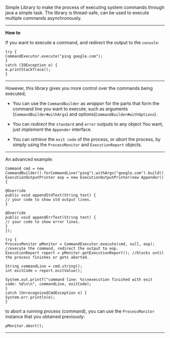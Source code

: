 Simple Library to make the process of executing system commands through java a simple task.
The library is thread-safe, can be used to execute multiple commands asynchronously.

------
**How to**

If you want to execute a command, and redirect the output to the `console`:

    try {
    CommandExecutor.execute("ping google.com");
    }
    catch (IOException e) {
    e.printStackTrace();
    }

------
However, this library gives you more control over the commands being executed; 

 - You can use the `CommandBuilder` as *wrapper* for the parts that form the command line you
   want to execute; such as arguments
   (`CommandBuilder#withArgs`) and
   options(`CommandBuilder#withOptions`).
   
 - You can *redirect* the `standard` and `error` outputs to any object You want, just *implement* the `Appender` interface.

 - You can *retrieve* the `exit code` of the process, or *abort* the process,
   by simply using the `ProcessMonitor` and `ExecutionReport` objects.


------
An advanced example:

    Command cmd = new CommandBuilder().forCommandLine("ping").withArgs("google.com").build();
    ExecutionOutputPrinter eop = new ExecutionOutputPrinter(new Appender() {
    
    @Override
    public void appendStdText(String text) {
    // your code to show std output lines.
    }
    
    @Override
    public void appendErrText(String text) {
    // your code to show error lines.
    }
    });
    
    try {
    ProcessMonitor pMonitor = CommandExecutor.execute(cmd, null, eop); //execute the command, redirect the output to eop.
    ExecutionReport report = pMonitor.getExecutionReport(); //blocks until the process finishes or gets aborted.
    
    String commandLine = cmd.string();
    int exitCode = report.exitValue();
    
    System.out.printf("command line: %s\nexecution finished with exit code: %d\n\n", commandLine, exitCode);
    }
    catch (UnrecognisedCmdException e) {
    System.err.println(e);
    }

to abort a running process (command), you can use the `ProcessMonitor` instance that you obtained previously:

    pMonitor.abort();


----------
